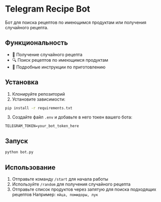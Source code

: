# Telegram Recipe Bot

Бот для поиска рецептов по имеющимся продуктам или получения случайного рецепта.

## Функциональность

- 🎲 Получение случайного рецепта
- 🔍 Поиск рецептов по имеющимся продуктам
- 📝 Подробные инструкции по приготовлению

## Установка

1. Клонируйте репозиторий
2. Установите зависимости:
```bash
pip install -r requirements.txt
```
3. Создайте файл `.env` и добавьте в него токен вашего бота:
```
TELEGRAM_TOKEN=your_bot_token_here
```

## Запуск

```bash
python bot.py
```

## Использование

1. Отправьте команду `/start` для начала работы
2. Используйте `/random` для получения случайного рецепта
3. Отправьте список продуктов через запятую для поиска подходящих рецептов
   Например: `яйца, помидоры, лук`